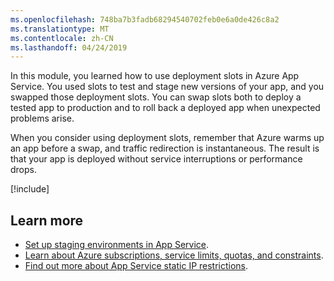 ```yaml
---
ms.openlocfilehash: 748ba7b3fadb68294540702feb0e6a0de426c8a2
ms.translationtype: MT
ms.contentlocale: zh-CN
ms.lasthandoff: 04/24/2019
---
```

In this module, you learned how to use deployment slots in Azure App Service. You used slots to test and stage new versions of your app, and you swapped those deployment slots. You can swap slots both to deploy a tested app to production and to roll back a deployed app when unexpected problems arise.

When you consider using deployment slots, remember that Azure warms up an app before a swap, and traffic redirection is instantaneous. The result is that your app is deployed without service interruptions or performance drops.

[!include[](../../../includes/azure-sandbox-cleanup.md)]

## <a name="learn-more"></a>Learn more

- [Set up staging environments in App Service](https://docs.microsoft.com/azure/app-service/deploy-staging-slots).
- [Learn about Azure subscriptions, service limits, quotas, and constraints](https://docs.microsoft.com/azure/azure-subscription-service-limits).
- [Find out more about App Service static IP restrictions](https://docs.microsoft.com/azure/app-service/app-service-ip-restrictions).